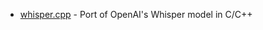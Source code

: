 - [whisper.cpp](https://github.com/ggerganov/whisper.cpp) - Port of OpenAI's Whisper model in C/C++

